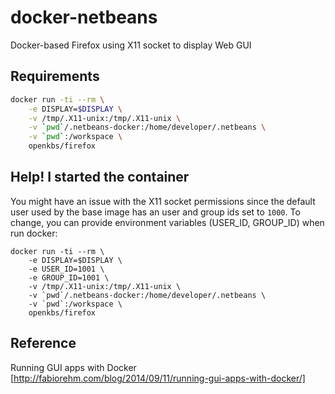 # docker-netbeans

Docker-based Firefox using X11 socket to display Web GUI

## Requirements

```sh
docker run -ti --rm \
    -e DISPLAY=$DISPLAY \
    -v /tmp/.X11-unix:/tmp/.X11-unix \
    -v `pwd`/.netbeans-docker:/home/developer/.netbeans \
    -v `pwd`:/workspace \
    openkbs/firefox
```

## Help! I started the container

You might have an issue with the X11 socket permissions since the default user
used by the base image has an user and group ids set to `1000`.
To change, you can provide environment variables (USER_ID, GROUP_ID) when run docker:
```
docker run -ti --rm \
    -e DISPLAY=$DISPLAY \
    -e USER_ID=1001 \
    -e GROUP_ID=1001 \
    -v /tmp/.X11-unix:/tmp/.X11-unix \
    -v `pwd`/.netbeans-docker:/home/developer/.netbeans \
    -v `pwd`:/workspace \
    openkbs/firefox
```

## Reference
Running GUI apps with Docker [http://fabiorehm.com/blog/2014/09/11/running-gui-apps-with-docker/]

